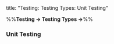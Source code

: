 <frontmatter>
title: "Testing: Testing Types: Unit Testing"
</frontmatter>

<link rel="stylesheet" href="{{baseUrl}}/css/textbook.css">

<div class="website-content">

%%**Testing → Testing Types →**%%

### Unit Testing

<div id="main">

<include src="./what/embed.md" boilerplate  />
<include src="./stubs/embed.md" boilerplate  />

</div>
</div>
